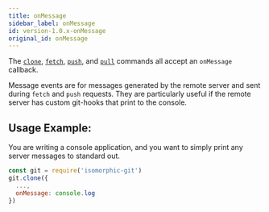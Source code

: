 ```yaml
---
title: onMessage
sidebar_label: onMessage
id: version-1.0.x-onMessage
original_id: onMessage
---
```


The [`clone`](clone), [`fetch`](fetch), [`push`](push), and [`pull`](pull) commands all accept an `onMessage` callback.

Message events are for messages generated by the remote server and sent during `fetch` and `push` requests.
They are particularly useful if the remote server has custom git-hooks that print to the console.

## Usage Example:

You are writing a console application, and you want to simply print any server messages to standard out.

```js
const git = require('isomorphic-git')
git.clone({
  ...,
  onMessage: console.log
})
```
